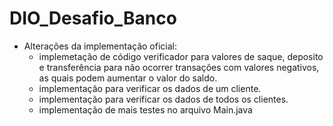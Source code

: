 # DIO_Desafio_Banco
- Alterações da implementação oficial:
    - implemetação de código verificador para valores de saque, deposito e transferência para não ocorrer transações com valores negativos, as quais podem aumentar o valor do saldo.
    - implementação para verificar os dados de um cliente.
    - implementação para verificar os dados de todos os clientes.
    - implementação de mais testes no arquivo Main.java
